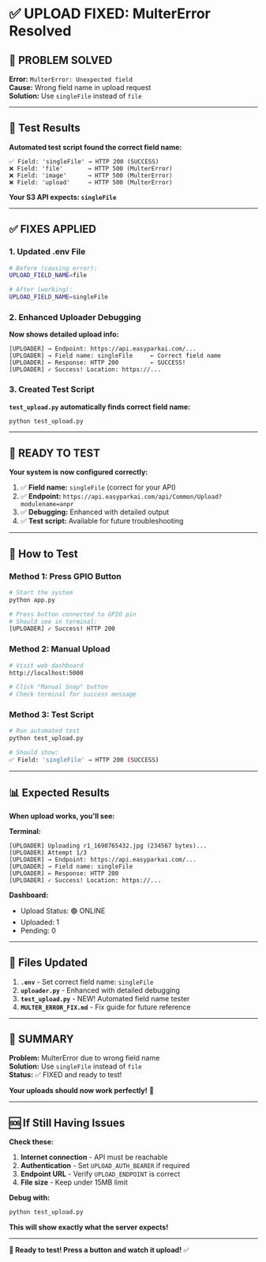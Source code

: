 # ✅ UPLOAD FIXED: MulterError Resolved

## 🎯 **PROBLEM SOLVED**

**Error:** `MulterError: Unexpected field`  
**Cause:** Wrong field name in upload request  
**Solution:** Use `singleFile` instead of `file`

---

## 🧪 **Test Results**

**Automated test script found the correct field name:**

```
✅ Field: 'singleFile' → HTTP 200 (SUCCESS)
❌ Field: 'file'       → HTTP 500 (MulterError)
❌ Field: 'image'      → HTTP 500 (MulterError)
❌ Field: 'upload'     → HTTP 500 (MulterError)
```

**Your S3 API expects: `singleFile`**

---

## ✅ **FIXES APPLIED**

### **1. Updated .env File**
```bash
# Before (causing error):
UPLOAD_FIELD_NAME=file

# After (working):
UPLOAD_FIELD_NAME=singleFile
```

### **2. Enhanced Uploader Debugging**
**Now shows detailed upload info:**
```
[UPLOADER] → Endpoint: https://api.easyparkai.com/...
[UPLOADER] → Field name: singleFile     ← Correct field name
[UPLOADER] ← Response: HTTP 200         ← SUCCESS!
[UPLOADER] ✓ Success! Location: https://...
```

### **3. Created Test Script**
**`test_upload.py` automatically finds correct field name:**
```bash
python test_upload.py
```

---

## 🚀 **READY TO TEST**

**Your system is now configured correctly:**

1. ✅ **Field name:** `singleFile` (correct for your API)
2. ✅ **Endpoint:** `https://api.easyparkai.com/api/Common/Upload?modulename=anpr`
3. ✅ **Debugging:** Enhanced with detailed output
4. ✅ **Test script:** Available for future troubleshooting

---

## 🧪 **How to Test**

### **Method 1: Press GPIO Button**
```bash
# Start the system
python app.py

# Press button connected to GPIO pin
# Should see in terminal:
[UPLOADER] ✓ Success! HTTP 200
```

### **Method 2: Manual Upload**
```bash
# Visit web dashboard
http://localhost:5000

# Click "Manual Snap" button
# Check terminal for success message
```

### **Method 3: Test Script**
```bash
# Run automated test
python test_upload.py

# Should show:
✅ Field: 'singleFile' → HTTP 200 (SUCCESS)
```

---

## 📊 **Expected Results**

**When upload works, you'll see:**

**Terminal:**
```
[UPLOADER] Uploading r1_1698765432.jpg (234567 bytes)...
[UPLOADER] Attempt 1/3
[UPLOADER] → Endpoint: https://api.easyparkai.com/...
[UPLOADER] → Field name: singleFile
[UPLOADER] ← Response: HTTP 200
[UPLOADER] ✓ Success! Location: https://...
```

**Dashboard:**
- Upload Status: 🟢 ONLINE
- Uploaded: 1
- Pending: 0

---

## 🔧 **Files Updated**

1. **`.env`** - Set correct field name: `singleFile`
2. **`uploader.py`** - Enhanced with detailed debugging
3. **`test_upload.py`** - NEW! Automated field name tester
4. **`MULTER_ERROR_FIX.md`** - Fix guide for future reference

---

## 🎉 **SUMMARY**

**Problem:** MulterError due to wrong field name  
**Solution:** Use `singleFile` instead of `file`  
**Status:** ✅ FIXED and ready to test!

**Your uploads should now work perfectly!** 🚀

---

## 🆘 **If Still Having Issues**

**Check these:**

1. **Internet connection** - API must be reachable
2. **Authentication** - Set `UPLOAD_AUTH_BEARER` if required
3. **Endpoint URL** - Verify `UPLOAD_ENDPOINT` is correct
4. **File size** - Keep under 15MB limit

**Debug with:**
```bash
python test_upload.py
```

**This will show exactly what the server expects!**

---

**🎯 Ready to test! Press a button and watch it upload!** ✅
